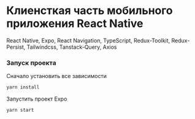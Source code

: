 <h1>Клиенсткая часть мобильного приложения React Native</h1>
<p>React Native, Expo, React Navigation, TypeScript, Redux-Toolkit, Redux-Persist, Tailwindcss, Tanstack-Query, Axios<p>

<h3>Запуск проекта</h3>
<p>Сначало установить все зависимости<p>

```bash
yarn install
```

<p>Запустить проект Expo<p>
  
```bash
yarn start
```
